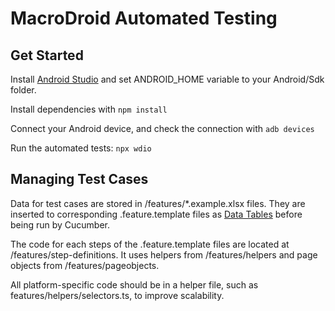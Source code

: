 # MacroDroid Automated Testing

## Get Started

Install [Android Studio](https://developer.android.com/studio) and set ANDROID_HOME variable to your Android/Sdk folder.

Install dependencies with `npm install`

Connect your Android device, and check the connection with `adb devices`

Run the automated tests: `npx wdio`

## Managing Test Cases

Data for test cases are stored in /features/\*.example.xlsx files. They are inserted to corresponding .feature.template files as [Data Tables](https://cucumber.io/docs/gherkin/reference#data-tables) before being run by Cucumber.

The code for each steps of the .feature.template files are located at /features/step-definitions. It uses helpers from /features/helpers and page objects from /features/pageobjects.

All platform-specific code should be in a helper file, such as features/helpers/selectors.ts, to improve scalability.
